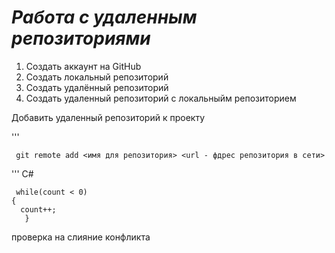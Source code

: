 # ***Работа с удаленным репозиториями***


1. Создать аккаунт на GitHub
2. Создать локальный репозиторий
3. Создать удалённый репозиторий
4. Создать удаленный репозиторий с локальныйм репозиторием

Добавить удаленный репозиторий к проекту

'''

     git remote add <имя для репозитория> <url - фдрес репозитория в сети>




''' C#

     while(count < 0)
    {
      count++;
       }


проверка 
на 
слияние
 конфликта